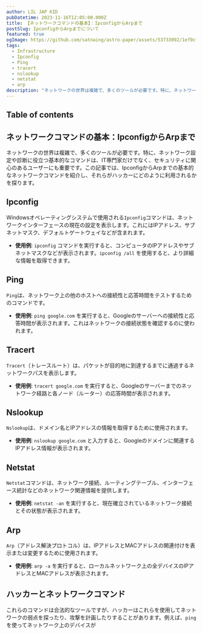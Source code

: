 ```yaml
---
author: LIL JAP KID
pubDatetime: 2023-11-16T12:05:00.000Z
title: 【ネットワークコマンドの基本】：IpconfigからArpまで
postSlug: IpconfigからArpまでについて
featured: true
ogImage: https://github.com/satnaing/astro-paper/assets/53733092/1ef0cf03-8137-4d67-ac81-84a032119e3a
tags:
  - Infrastructure
  - Ipconfig
  - Ping
  - tracert
  - nslookup
  - netstat
  - arp
description: "ネットワークの世界は複雑で、多くのツールが必要です。特に、ネットワーク設定や診断に役立つ基本的なコマンドは、IT専門家だけでなく、セキュリティに関心のあるユーザーにも重要です。この記事では、IpconfigからArpまでの基本的なネットワークコマンドを紹介し、それらがハッカーにどのように利用されるかを探ります。"
---
```


## Table of contents

## ネットワークコマンドの基本：IpconfigからArpまで

ネットワークの世界は複雑で、多くのツールが必要です。特に、ネットワーク設定や診断に役立つ基本的なコマンドは、IT専門家だけでなく、セキュリティに関心のあるユーザーにも重要です。この記事では、IpconfigからArpまでの基本的なネットワークコマンドを紹介し、それらがハッカーにどのように利用されるかを探ります。

## Ipconfig

Windowsオペレーティングシステムで使用される`Ipconfig`コマンドは、ネットワークインターフェースの現在の設定を表示します。これにはIPアドレス、サブネットマスク、デフォルトゲートウェイなどが含まれます。

- **使用例**: `ipconfig` コマンドを実行すると、コンピュータのIPアドレスやサブネットマスクなどが表示されます。`ipconfig /all` を使用すると、より詳細な情報を取得できます。

## Ping

`Ping`は、ネットワーク上の他のホストへの接続性と応答時間をテストするためのコマンドです。

- **使用例**: `ping google.com` を実行すると、Googleのサーバーへの接続性と応答時間が表示されます。これはネットワークの接続状態を確認するのに使われます。

## Tracert

`Tracert`（トレースルート）は、パケットが目的地に到達するまでに通過するネットワークパスを表示します。

- **使用例**: `tracert google.com` を実行すると、Googleのサーバーまでのネットワーク経路と各ノード（ルーター）の応答時間が表示されます。

## Nslookup

`Nslookup`は、ドメイン名とIPアドレスの情報を取得するために使用されます。

- **使用例**: `nslookup google.com` と入力すると、Googleのドメインに関連するIPアドレス情報が表示されます。

## Netstat

`Netstat`コマンドは、ネットワーク接続、ルーティングテーブル、インターフェース統計などのネットワーク関連情報を提供します。

- **使用例**: `netstat -an` を実行すると、現在確立されているネットワーク接続とその状態が表示されます。

## Arp

`Arp`（アドレス解決プロトコル）は、IPアドレスとMACアドレスの関連付けを表示または変更するために使用されます。

- **使用例**: `arp -a` を実行すると、ローカルネットワーク上の全デバイスのIPアドレスとMACアドレスが表示されます。

## ハッカーとネットワークコマンド

これらのコマンドは合法的なツールですが、ハッカーはこれらを使用してネットワークの弱点を探ったり、攻撃を計画したりすることがあります。例えば、`ping`を使ってネットワーク上のデバイスが
